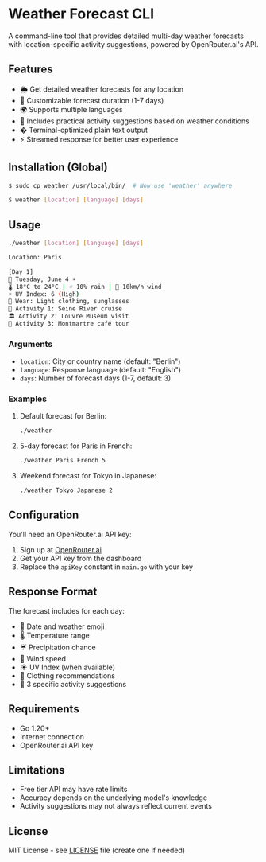 # Weather Forecast CLI

A command-line tool that provides detailed multi-day weather forecasts with location-specific activity suggestions, powered by OpenRouter.ai's API.

## Features

- 🌦️ Get detailed weather forecasts for any location
- 📅 Customizable forecast duration (1-7 days)
- 🌍 Supports multiple languages
- 🎡 Includes practical activity suggestions based on weather conditions
- � Terminal-optimized plain text output
- ⚡ Streamed response for better user experience

## Installation (Global)

```bash
$ sudo cp weather /usr/local/bin/  # Now use 'weather' anywhere
```

```bash
$ weather [location] [language] [days]
```

## Usage

```bash
./weather [location] [language] [days]

Location: Paris

[Day 1]
📅 Tuesday, June 4 ☀️
🌡 18°C to 24°C | ☔ 10% rain | 💨 10km/h wind
☀️ UV Index: 6 (High)
👕 Wear: Light clothing, sunglasses
🎡 Activity 1: Seine River cruise
🏛 Activity 2: Louvre Museum visit
🍻 Activity 3: Montmartre café tour
```

### Arguments

- `location`: City or country name (default: "Berlin")
- `language`: Response language (default: "English")
- `days`: Number of forecast days (1-7, default: 3)

### Examples

1. Default forecast for Berlin:

   ```bash
   ./weather
   ```

2. 5-day forecast for Paris in French:

   ```bash
   ./weather Paris French 5
   ```

3. Weekend forecast for Tokyo in Japanese:
   ```bash
   ./weather Tokyo Japanese 2
   ```

## Configuration

You'll need an OpenRouter.ai API key:

1. Sign up at [OpenRouter.ai](https://openrouter.ai/)
2. Get your API key from the dashboard
3. Replace the `apiKey` constant in `main.go` with your key

## Response Format

The forecast includes for each day:

- 📅 Date and weather emoji
- 🌡 Temperature range
- ☔ Precipitation chance
- 💨 Wind speed
- ☀️ UV Index (when available)
- 👕 Clothing recommendations
- 🎡 3 specific activity suggestions

## Requirements

- Go 1.20+
- Internet connection
- OpenRouter.ai API key

## Limitations

- Free tier API may have rate limits
- Accuracy depends on the underlying model's knowledge
- Activity suggestions may not always reflect current events

## License

MIT License - see [LICENSE](LICENSE) file (create one if needed)
